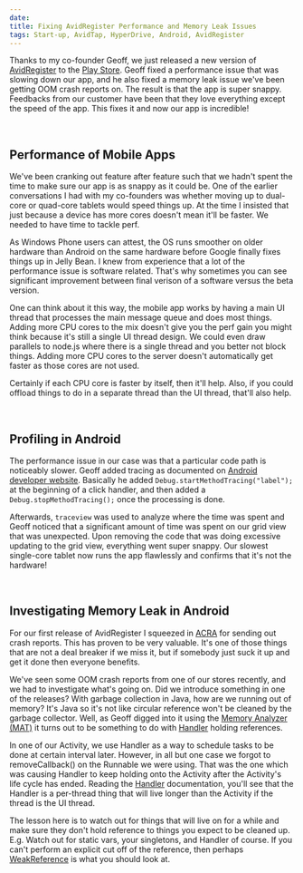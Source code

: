 ```yaml
---
date: 
title: Fixing AvidRegister Performance and Memory Leak Issues
tags: Start-up, AvidTap, HyperDrive, Android, AvidRegister
---
```

Thanks to my co-founder Geoff, we just released a new version of
[AvidRegister][1] to the [Play Store][2]. Geoff fixed a performance issue that
was slowing down our app, and he also fixed a memory leak issue we've been
getting OOM crash reports on. The result is that the app is super snappy.
Feedbacks from our customer have been that they love everything except the speed
of the app. This fixes it and now our app is incredible!

<br>

## **Performance of Mobile Apps**

We've been cranking out feature after feature such that we hadn't spent the time
to make sure our app is as snappy as it could be. One of the earlier
conversations I had with my co-founders was whether moving up to dual-core or
quad-core tablets would speed things up. At the time I insisted that just
because a device has more cores doesn't mean it'll be faster. We needed to have
time to tackle perf.

As Windows Phone users can attest, the OS runs smoother on older hardware than
Android on the same hardware before Google finally fixes things up in Jelly
Bean. I knew from experience that a lot of the performance issue is software
related. That's why sometimes you can see significant improvement between final
verison of a software versus the beta version.

One can think about it this way, the mobile app works by having a main UI thread
that processes the main message queue and does most things. Adding more CPU
cores to the mix doesn't give you the perf gain you might think because it's
still a single UI thread design. We could even draw parallels to node.js where
there is a single thread and you better not block things. Adding more CPU cores
to the server doesn't automatically get faster as those cores are not used.

Certainly if each CPU core is faster by itself, then it'll help. Also, if you
could offload things to do in a separate thread than the UI thread, that'll also
help.

<br>

## **Profiling in Android**

The performance issue in our case was that a particular code path is noticeably
slower. Geoff added tracing as documented on [Android developer website][3].
Basically he added `Debug.startMethodTracing("label");` at the beginning of a
click handler, and then added a `Debug.stopMethodTracing();` once the processing
is done.

Afterwards, `traceview` was used to analyze where the time was spent and Geoff
noticed that a significant amount of time was spent on our grid view that was
unexpected. Upon removing the code that was doing excessive updating to the grid
view, everything went super snappy. Our slowest single-core tablet now runs the
app flawlessly and confirms that it's not the hardware!

<br>

## **Investigating Memory Leak in Android**

For our first release of AvidRegister I squeezed in [ACRA][4] for sending out
crash reports. This has proven to be very valuable. It's one of those things
that are not a deal breaker if we miss it, but if somebody just suck it up and
get it done then everyone benefits.

We've seen some OOM crash reports from one of our stores recently, and we had to
investigate what's going on. Did we introduce something in one of the releases?
With garbage collection in Java, how are we running out of memory? It's Java so
it's not like circular reference won't be cleaned by the garbage collector.
Well, as Geoff digged into it using the [Memory Analyzer (MAT)][5] it turns out
to be something to do with [Handler][6] holding references.

In one of our Activity, we use Handler as a way to schedule tasks to be done at
certain interval later. However, in all but one case we forgot to
removeCallback() on the Runnable we were using. That was the one which was
causing Handler to keep holding onto the Activity after the Activity's life
cycle has ended. Reading the [Handler][6] documentation, you'll see that the
Handler is a per-thread thing that will live longer than the Activity if the
thread is the UI thread.

The lesson here is to watch out for things that will live on for a while and
make sure they don't hold reference to things you expect to be cleaned up. E.g.
Watch out for static vars, your singletons, and Handler of course. If you can't
perform an explicit cut off of the reference, then perhaps [WeakReference][7] is
what you should look at.

  [1]: http://avidregister.com
  [2]: http://avidregister.com/download
  [3]: http://developer.android.com/tools/debugging/debugging-tracing.html
  [4]: https://github.com/ACRA/acra
  [5]: http://www.eclipse.org/mat/downloads.php
  [6]: https://developer.android.com/reference/android/os/Handler.html
  [7]: https://developer.android.com/reference/java/lang/ref/WeakReference.html
